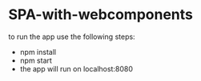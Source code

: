 # SPA-with-webcomponents
to run the app use the following steps:
- npm install
- npm start 
- the app will run on localhost:8080 
